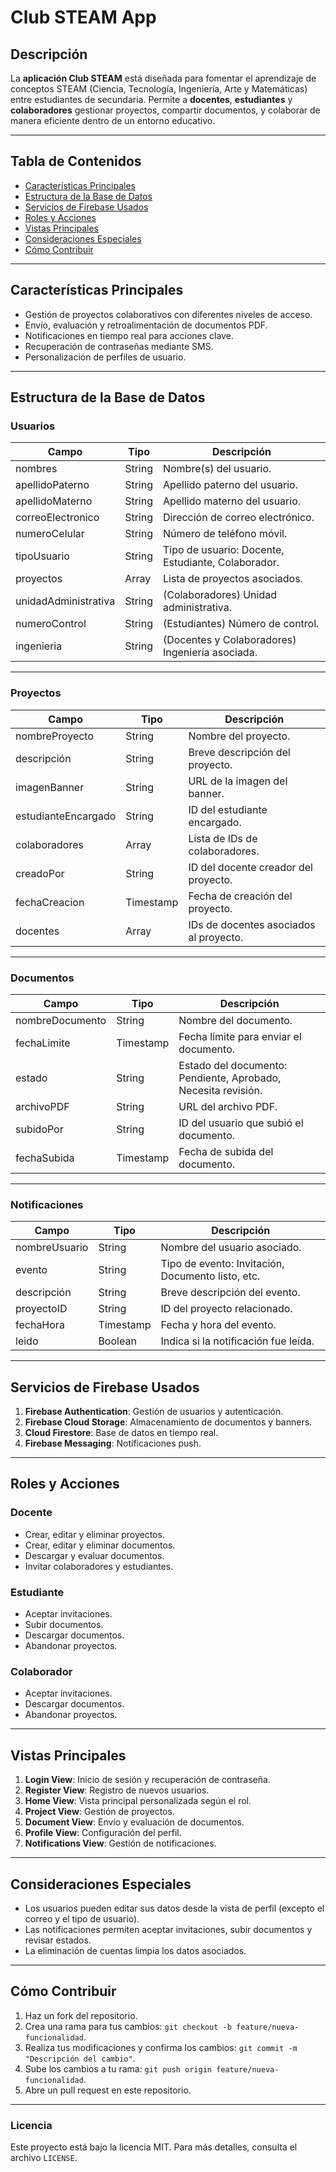 # Club STEAM App

## Descripción

La **aplicación Club STEAM** está diseñada para fomentar el aprendizaje de conceptos STEAM (Ciencia, Tecnología, Ingeniería, Arte y Matemáticas) entre estudiantes de secundaria. Permite a **docentes**, **estudiantes** y **colaboradores** gestionar proyectos, compartir documentos, y colaborar de manera eficiente dentro de un entorno educativo.

---

## Tabla de Contenidos
- [Características Principales](#características-principales)
- [Estructura de la Base de Datos](#estructura-de-la-base-de-datos)
- [Servicios de Firebase Usados](#servicios-de-firebase-usados)
- [Roles y Acciones](#roles-y-acciones)
- [Vistas Principales](#vistas-principales)
- [Consideraciones Especiales](#consideraciones-especiales)
- [Cómo Contribuir](#cómo-contribuir)

---

## Características Principales

- Gestión de proyectos colaborativos con diferentes niveles de acceso.
- Envío, evaluación y retroalimentación de documentos PDF.
- Notificaciones en tiempo real para acciones clave.
- Recuperación de contraseñas mediante SMS.
- Personalización de perfiles de usuario.

---

## Estructura de la Base de Datos

### **Usuarios**
| Campo             | Tipo    | Descripción                                   |
|-------------------|---------|-----------------------------------------------|
| nombres           | String  | Nombre(s) del usuario.                       |
| apellidoPaterno   | String  | Apellido paterno del usuario.                |
| apellidoMaterno   | String  | Apellido materno del usuario.                |
| correoElectronico | String  | Dirección de correo electrónico.             |
| numeroCelular     | String  | Número de teléfono móvil.                    |
| tipoUsuario       | String  | Tipo de usuario: Docente, Estudiante, Colaborador. |
| proyectos         | Array   | Lista de proyectos asociados.                |
| unidadAdministrativa | String | (Colaboradores) Unidad administrativa.      |
| numeroControl     | String  | (Estudiantes) Número de control.             |
| ingenieria        | String  | (Docentes y Colaboradores) Ingeniería asociada. |

---

### **Proyectos**
| Campo             | Tipo     | Descripción                                  |
|-------------------|----------|----------------------------------------------|
| nombreProyecto    | String   | Nombre del proyecto.                        |
| descripción       | String   | Breve descripción del proyecto.             |
| imagenBanner      | String   | URL de la imagen del banner.                |
| estudianteEncargado | String | ID del estudiante encargado.                |
| colaboradores     | Array    | Lista de IDs de colaboradores.              |
| creadoPor         | String   | ID del docente creador del proyecto.        |
| fechaCreacion     | Timestamp| Fecha de creación del proyecto.             |
| docentes          | Array    | IDs de docentes asociados al proyecto.      |

---

### **Documentos**
| Campo             | Tipo     | Descripción                                  |
|-------------------|----------|----------------------------------------------|
| nombreDocumento   | String   | Nombre del documento.                       |
| fechaLimite       | Timestamp| Fecha límite para enviar el documento.      |
| estado            | String   | Estado del documento: Pendiente, Aprobado, Necesita revisión. |
| archivoPDF        | String   | URL del archivo PDF.                        |
| subidoPor         | String   | ID del usuario que subió el documento.      |
| fechaSubida       | Timestamp| Fecha de subida del documento.              |

---

### **Notificaciones**
| Campo             | Tipo     | Descripción                                  |
|-------------------|----------|----------------------------------------------|
| nombreUsuario     | String   | Nombre del usuario asociado.                |
| evento            | String   | Tipo de evento: Invitación, Documento listo, etc. |
| descripción       | String   | Breve descripción del evento.               |
| proyectoID        | String   | ID del proyecto relacionado.                |
| fechaHora         | Timestamp| Fecha y hora del evento.                    |
| leido             | Boolean  | Indica si la notificación fue leída.        |

---

## Servicios de Firebase Usados
1. **Firebase Authentication**: Gestión de usuarios y autenticación.
2. **Firebase Cloud Storage**: Almacenamiento de documentos y banners.
3. **Cloud Firestore**: Base de datos en tiempo real.
4. **Firebase Messaging**: Notificaciones push.

---

## Roles y Acciones

### **Docente**
- Crear, editar y eliminar proyectos.
- Crear, editar y eliminar documentos.
- Descargar y evaluar documentos.
- Invitar colaboradores y estudiantes.

### **Estudiante**
- Aceptar invitaciones.
- Subir documentos.
- Descargar documentos.
- Abandonar proyectos.

### **Colaborador**
- Aceptar invitaciones.
- Descargar documentos.
- Abandonar proyectos.

---

## Vistas Principales

1. **Login View**: Inicio de sesión y recuperación de contraseña.
2. **Register View**: Registro de nuevos usuarios.
3. **Home View**: Vista principal personalizada según el rol.
4. **Project View**: Gestión de proyectos.
5. **Document View**: Envío y evaluación de documentos.
6. **Profile View**: Configuración del perfil.
7. **Notifications View**: Gestión de notificaciones.

---

## Consideraciones Especiales
- Los usuarios pueden editar sus datos desde la vista de perfil (excepto el correo y el tipo de usuario).
- Las notificaciones permiten aceptar invitaciones, subir documentos y revisar estados.
- La eliminación de cuentas limpia los datos asociados.

---

## Cómo Contribuir
1. Haz un fork del repositorio.
2. Crea una rama para tus cambios: `git checkout -b feature/nueva-funcionalidad`.
3. Realiza tus modificaciones y confirma los cambios: `git commit -m "Descripción del cambio"`.
4. Sube los cambios a tu rama: `git push origin feature/nueva-funcionalidad`.
5. Abre un pull request en este repositorio.

---

### Licencia
Este proyecto está bajo la licencia MIT. Para más detalles, consulta el archivo `LICENSE`.

